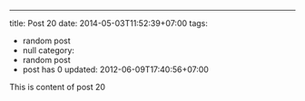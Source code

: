 ---
title: Post 20
date: 2014-05-03T11:52:39+07:00
tags:
  - random post
  - null
category:
  - random post
  - post has 0
updated: 2012-06-09T17:40:56+07:00

This is content of post 20